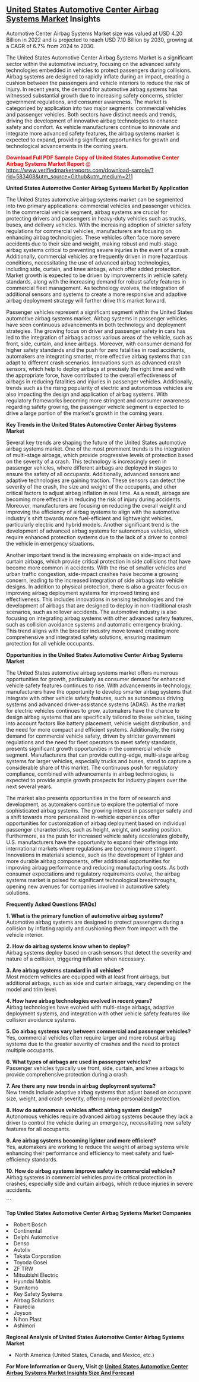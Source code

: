 <h2><a href="https://www.verifiedmarketreports.com/download-sample/?rid=583408&amp;utm_source=Github&amp;utm_medium=211" target="_blank">United States Automotive Center Airbag Systems Market</a> Insights</h2><p>Automotive Center Airbag Systems Market size was valued at USD 4.20 Billion in 2022 and is projected to reach USD 7.10 Billion by 2030, growing at a CAGR of 6.7% from 2024 to 2030.</p><p><p>The United States Automotive Center Airbag Systems Market is a significant sector within the automotive industry, focusing on the advanced safety technologies embedded in vehicles to protect passengers during collisions. Airbag systems are designed to rapidly inflate during an impact, creating a cushion between the passengers and vehicle interiors to reduce the risk of injury. In recent years, the demand for automotive airbag systems has witnessed substantial growth due to increasing safety concerns, stricter government regulations, and consumer awareness. The market is categorized by application into two major segments: commercial vehicles and passenger vehicles. Both sectors have distinct needs and trends, driving the development of innovative airbag technologies to enhance safety and comfort. As vehicle manufacturers continue to innovate and integrate more advanced safety features, the airbag systems market is expected to expand, providing significant opportunities for growth and technological advancements in the coming years. <p><span class=""><span style="color: #ff0000;"><strong>Download Full PDF Sample Copy of United States Automotive Center Airbag Systems Market Report</strong> @ </span><a href="https://www.verifiedmarketreports.com/download-sample/?rid=583408&amp;utm_source=Github&amp;utm_medium=211" target="_blank">https://www.verifiedmarketreports.com/download-sample/?rid=583408&amp;utm_source=Github&amp;utm_medium=211</a></span></p></p><p><strong>United States Automotive Center Airbag Systems Market By Application</strong></p><p>The United States automotive airbag systems market can be segmented into two primary applications: commercial vehicles and passenger vehicles. In the commercial vehicle segment, airbag systems are crucial for protecting drivers and passengers in heavy-duty vehicles such as trucks, buses, and delivery vehicles. With the increasing adoption of stricter safety regulations for commercial vehicles, manufacturers are focusing on enhancing airbag technologies. These vehicles often face more severe accidents due to their size and weight, making robust and multi-stage airbag systems critical to preventing severe injuries in the event of a crash. Additionally, commercial vehicles are frequently driven in more hazardous conditions, necessitating the use of advanced airbag technologies, including side, curtain, and knee airbags, which offer added protection. Market growth is expected to be driven by improvements in vehicle safety standards, along with the increasing demand for robust safety features in commercial fleet management. As technology evolves, the integration of additional sensors and systems to create a more responsive and adaptive airbag deployment strategy will further drive this market forward.<p>Passenger vehicles represent a significant segment within the United States automotive airbag systems market. Airbag systems in passenger vehicles have seen continuous advancements in both technology and deployment strategies. The growing focus on driver and passenger safety in cars has led to the integration of airbags across various areas of the vehicle, such as front, side, curtain, and knee airbags. Moreover, with consumer demand for higher safety standards and the push for zero fatalities in road accidents, automakers are integrating smarter, more effective airbag systems that can adapt to different crash scenarios. Innovations such as advanced crash sensors, which help to deploy airbags at precisely the right time and with the appropriate force, have contributed to the overall effectiveness of airbags in reducing fatalities and injuries in passenger vehicles. Additionally, trends such as the rising popularity of electric and autonomous vehicles are also impacting the design and application of airbag systems. With regulatory frameworks becoming more stringent and consumer awareness regarding safety growing, the passenger vehicle segment is expected to drive a large portion of the market's growth in the coming years.<p><strong>Key Trends in the United States Automotive Center Airbag Systems Market</strong></p><p>Several key trends are shaping the future of the United States automotive airbag systems market. One of the most prominent trends is the integration of multi-stage airbags, which provide progressive levels of protection based on the severity of a crash. This technology is increasingly seen in passenger vehicles, where different airbags are deployed in stages to ensure the safety of all occupants. Additionally, advanced sensors and adaptive technologies are gaining traction. These sensors can detect the severity of the crash, the size and weight of the occupants, and other critical factors to adjust airbag inflation in real time. As a result, airbags are becoming more effective in reducing the risk of injury during accidents. Moreover, manufacturers are focusing on reducing the overall weight and improving the efficiency of airbag systems to align with the automotive industry's shift towards more fuel-efficient and lightweight vehicles, particularly electric and hybrid models. Another significant trend is the development of advanced airbag systems for autonomous vehicles, which require enhanced protection systems due to the lack of a driver to control the vehicle in emergency situations.<p>Another important trend is the increasing emphasis on side-impact and curtain airbags, which provide critical protection in side collisions that have become more common in accidents. With the rise of smaller vehicles and urban traffic congestion, side-impact crashes have become a growing concern, leading to the increased integration of side airbags into vehicle designs. In addition to physical protection, there is also a greater focus on improving airbag deployment systems for improved timing and effectiveness. This includes innovations in sensing technologies and the development of airbags that are designed to deploy in non-traditional crash scenarios, such as rollover accidents. The automotive industry is also focusing on integrating airbag systems with other advanced safety features, such as collision avoidance systems and automatic emergency braking. This trend aligns with the broader industry move toward creating more comprehensive and integrated safety solutions, ensuring maximum protection for all vehicle occupants.<p><strong>Opportunities in the United States Automotive Center Airbag Systems Market</strong></p><p>The United States automotive airbag systems market offers numerous opportunities for growth, particularly as consumer demand for enhanced vehicle safety features continues to rise. With advancements in technology, manufacturers have the opportunity to develop smarter airbag systems that integrate with other vehicle safety features, such as autonomous driving systems and advanced driver-assistance systems (ADAS). As the market for electric vehicles continues to grow, automakers have the chance to design airbag systems that are specifically tailored to these vehicles, taking into account factors like battery placement, vehicle weight distribution, and the need for more compact and efficient systems. Additionally, the rising demand for commercial vehicle safety, driven by stricter government regulations and the need for fleet operators to meet safety standards, presents significant growth opportunities in the commercial vehicle segment. Manufacturers that can provide cutting-edge, multi-stage airbag systems for larger vehicles, especially trucks and buses, stand to capture a considerable share of this market. The continuous push for regulatory compliance, combined with advancements in airbag technologies, is expected to provide ample growth prospects for industry players over the next several years.<p>The market also presents opportunities in the form of research and development, as automakers continue to explore the potential of more sophisticated airbag systems. The growing interest in passenger safety and a shift towards more personalized in-vehicle experiences offer opportunities for customization of airbag deployment based on individual passenger characteristics, such as height, weight, and seating position. Furthermore, as the push for increased vehicle safety accelerates globally, U.S. manufacturers have the opportunity to expand their offerings into international markets where regulations are becoming more stringent. Innovations in materials science, such as the development of lighter and more durable airbag components, offer additional opportunities for improving airbag performance and reducing manufacturing costs. As both consumer expectations and regulatory requirements evolve, the airbag systems market is poised for significant technological breakthroughs, opening new avenues for companies involved in automotive safety solutions.<p><strong>Frequently Asked Questions (FAQs)</strong></p><p><strong>1. What is the primary function of automotive airbag systems?</strong><br>Automotive airbag systems are designed to protect passengers during a collision by inflating rapidly and cushioning them from impact with the vehicle interior.</p><p><strong>2. How do airbag systems know when to deploy?</strong><br>Airbag systems deploy based on crash sensors that detect the severity and nature of a collision, triggering inflation when necessary.</p><p><strong>3. Are airbag systems standard in all vehicles?</strong><br>Most modern vehicles are equipped with at least front airbags, but additional airbags, such as side and curtain airbags, vary depending on the model and trim level.</p><p><strong>4. How have airbag technologies evolved in recent years?</strong><br>Airbag technologies have evolved with multi-stage airbags, adaptive deployment systems, and integration with other vehicle safety features like collision avoidance systems.</p><p><strong>5. Do airbag systems vary between commercial and passenger vehicles?</strong><br>Yes, commercial vehicles often require larger and more robust airbag systems due to the greater severity of crashes and the need to protect multiple occupants.</p><p><strong>6. What types of airbags are used in passenger vehicles?</strong><br>Passenger vehicles typically use front, side, curtain, and knee airbags to provide comprehensive protection during a crash.</p><p><strong>7. Are there any new trends in airbag deployment systems?</strong><br>New trends include adaptive airbag systems that adjust based on occupant size, weight, and crash severity, offering more personalized protection.</p><p><strong>8. How do autonomous vehicles affect airbag system design?</strong><br>Autonomous vehicles require advanced airbag systems because they lack a driver to control the vehicle during an emergency, necessitating new safety features for all occupants.</p><p><strong>9. Are airbag systems becoming lighter and more efficient?</strong><br>Yes, automakers are working to reduce the weight of airbag systems while enhancing their performance and efficiency to meet safety and fuel-efficiency standards.</p><p><strong>10. How do airbag systems improve safety in commercial vehicles?</strong><br>Airbag systems in commercial vehicles provide critical protection in crashes, especially side and curtain airbags, which reduce injuries in severe accidents.</p>```</p><p><strong>Top United States Automotive Center Airbag Systems Market Companies</strong></p><div data-test-id=""><p><li>Robert Bosch</li><li> Continental</li><li> Delphi Automotive</li><li> Denso</li><li> Autoliv</li><li> Takata Corporation</li><li> Toyoda Gosei</li><li> ZF TRW</li><li> Mitsubishi Electric</li><li> Hyundai Mobis</li><li> Sumitomo</li><li> Key Safety Systems</li><li> Airbag Solutions</li><li> Faurecia</li><li> Joyson</li><li> Nihon Plast</li><li> Ashimori</li></p><div><strong>Regional Analysis of&nbsp;United States Automotive Center Airbag Systems Market</strong></div><ul><li dir="ltr"><p dir="ltr">North America&nbsp;(United States, Canada, and Mexico, etc.)</p></li></ul><p><strong>For More Information or Query, Visit @&nbsp;</strong><strong><a href="https://www.verifiedmarketreports.com/product/automotive-center-airbag-systems-market/?utm_source=Github&amp;utm_medium=211" target="_blank">United States Automotive Center Airbag Systems Market Insights Size And Forecast</a></strong></p></div>
